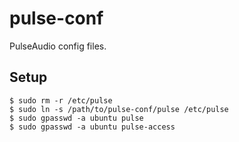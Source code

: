 # pulse-conf
PulseAudio config files.

## Setup
```shell
$ sudo rm -r /etc/pulse
$ sudo ln -s /path/to/pulse-conf/pulse /etc/pulse
$ sudo gpasswd -a ubuntu pulse
$ sudo gpasswd -a ubuntu pulse-access
```
